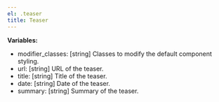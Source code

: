 ```yaml
---
el: .teaser
title: Teaser
---
```


__Variables:__
* modifier_classes: [string] Classes to modify the default component styling.
* url: [string] URL of the teaser.
* title: [string] Title of the teaser.
* date: [string] Date of the teaser.
* summary: [string] Summary of the teaser.
